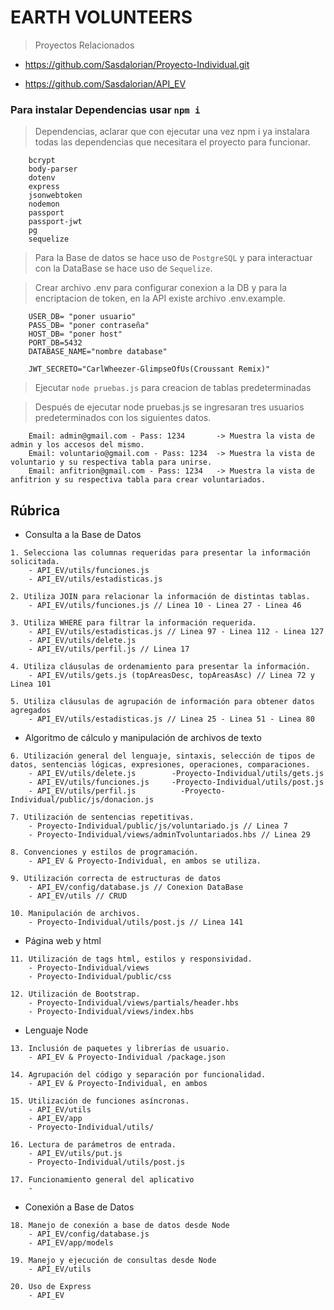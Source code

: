 # EARTH VOLUNTEERS

> Proyectos Relacionados

* https://github.com/Sasdalorian/Proyecto-Individual.git

* https://github.com/Sasdalorian/API_EV

### Para instalar Dependencias usar ```npm i```

> Dependencias, aclarar que con ejecutar una vez npm i ya instalara todas las dependencias que necesitara el proyecto para funcionar.

``` 
    bcrypt
    body-parser
    dotenv
    express
    jsonwebtoken
    nodemon
    passport
    passport-jwt
    pg
    sequelize
```

> Para la Base de datos se hace uso de ```PostgreSQL``` y para interactuar con la DataBase se hace uso de ```Sequelize```.

> Crear archivo .env para configurar conexion a la DB y para la encriptacion de token, en la API existe archivo .env.example.

``` 
    USER_DB= "poner usuario"
    PASS_DB= "poner contraseña"
    HOST_DB= "poner host"
    PORT_DB=5432
    DATABASE_NAME="nombre database"

    JWT_SECRETO="CarlWheezer-GlimpseOfUs(Croussant Remix)"
```

> Ejecutar ```node pruebas.js``` para creacion de tablas predeterminadas

> Después de ejecutar node pruebas.js se ingresaran tres usuarios predeterminados con los siguientes datos.
``` 
    Email: admin@gmail.com - Pass: 1234       -> Muestra la vista de admin y los accesos del mismo.
    Email: voluntario@gmail.com - Pass: 1234  -> Muestra la vista de voluntario y su respectiva tabla para unirse.
    Email: anfitrion@gmail.com - Pass: 1234   -> Muestra la vista de anfitrion y su respectiva tabla para crear voluntariados.
```

## Rúbrica
* Consulta a la Base de Datos
```
1. Selecciona las columnas requeridas para presentar la información solicitada.
    - API_EV/utils/funciones.js
    - API_EV/utils/estadisticas.js

2. Utiliza JOIN para relacionar la información de distintas tablas.
    - API_EV/utils/funciones.js // Linea 10 - Linea 27 - Linea 46

3. Utiliza WHERE para filtrar la información requerida.
    - API_EV/utils/estadisticas.js // Linea 97 - Linea 112 - Linea 127
    - API_EV/utils/delete.js
    - API_EV/utils/perfil.js // Linea 17

4. Utiliza cláusulas de ordenamiento para presentar la información.
    - API_EV/utils/gets.js (topAreasDesc, topAreasAsc) // Linea 72 y Linea 101

5. Utiliza cláusulas de agrupación de información para obtener datos agregados
    - API_EV/utils/estadisticas.js // Linea 25 - Linea 51 - Linea 80
```
* Algoritmo de cálculo y manipulación de archivos de texto
```
6. Utilización general del lenguaje, sintaxis, selección de tipos de datos, sentencias lógicas, expresiones, operaciones, comparaciones.
    - API_EV/utils/delete.js        -Proyecto-Individual/utils/gets.js
    - API_EV/utils/funciones.js     -Proyecto-Individual/utils/post.js
    - API_EV/utils/perfil.js          -Proyecto-Individual/public/js/donacion.js

7. Utilización de sentencias repetitivas.
    - Proyecto-Individual/public/js/voluntariado.js // Linea 7
    - Proyecto-Individual/views/adminTvoluntariados.hbs // Linea 29
    
8. Convenciones y estilos de programación.
    - API_EV & Proyecto-Individual, en ambos se utiliza.

9. Utilización correcta de estructuras de datos
    - API_EV/config/database.js // Conexion DataBase
    - API_EV/utils // CRUD

10. Manipulación de archivos.
    - Proyecto-Individual/utils/post.js // Linea 141

```
* Página web y html
```
11. Utilización de tags html, estilos y responsividad.
    - Proyecto-Individual/views
    - Proyecto-Individual/public/css

12. Utilización de Bootstrap.
    - Proyecto-Individual/views/partials/header.hbs
    - Proyecto-Individual/views/index.hbs
```
* Lenguaje Node
```
13. Inclusión de paquetes y librerías de usuario.
    - API_EV & Proyecto-Individual /package.json

14. Agrupación del código y separación por funcionalidad.
    - API_EV & Proyecto-Individual, en ambos

15. Utilización de funciones asíncronas.
    - API_EV/utils
    - API_EV/app
    - Proyecto-Individual/utils/

16. Lectura de parámetros de entrada.
    - API_EV/utils/put.js
    - Proyecto-Individual/utils/post.js

17. Funcionamiento general del aplicativo
    - 
```
* Conexión a Base de Datos
```
18. Manejo de conexión a base de datos desde Node
    - API_EV/config/database.js
    - API_EV/app/models

19. Manejo y ejecución de consultas desde Node
    - API_EV/utils

20. Uso de Express
    - API_EV
```
